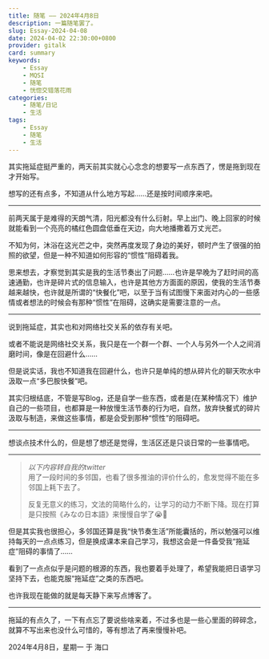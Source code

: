 ```yaml
---
title: 随笔 —— 2024年4月8日
description: 一篇随笔罢了。
slug: Essay-2024-04-08
date: 2024-04-02 22:30:00+0800
provider: gitalk
card: summary
keywords:
    - Essay
    - MQSI
    - 随笔
    - 恍惚交错落花雨
categories:
    - 随笔/日记
    - 生活
tags:
    - Essay
    - 随笔
    - 生活
---
```


其实拖延症挺严重的，两天前其实就心心念念的想要写一点东西了，愣是拖到现在才开始写。 

想写的还有点多，不知道从什么地方写起……还是按时间顺序来吧。

**********

前两天属于是难得的天朗气清，阳光都没有什么衍射。早上出门、晚上回家的时候就能看到一个亮亮的橘红色圆盘低垂在天边，向大地播撒着万丈光芒。

不知为何，沐浴在这光芒之中，突然再度发现了身边的美好，顿时产生了很强的拍照的欲望，但是一种不知道如何形容的“惯性”阻碍着我。

思来想去，才察觉到其实是我的生活节奏出了问题……也许是早晚为了赶时间的高速通勤，也许是碎片式的信息输入，也许是其他方方面面的原因，使我的生活节奏越来越快，也许就是所谓的“快餐化”吧，以至于当有试图慢下来面对内心的一些感情或者想法的时候会有那种“惯性”在阻碍，这确实是需要注意的一点。

**********

说到拖延症，其实也和对网络社交关系的依存有关吧。

或者不能说是网络社交关系，我只是在一个群一个群、一个人与另外一个人之间消磨时间，像是在回避什么……

但是说实话，我也不知道我在回避什么，也许只是单纯的想从碎片化的聊天吹水中汲取一点“多巴胺快餐”吧。

其实归根结底，不管是写Blog，还是自学一些东西，或者是(在某种情况下）维护自己的一些项目，也都算是一种放慢生活节奏的行为吧，自然，放弃快餐式的碎片汲取与制造，来做这些事情，都是会受到那种“惯性”的阻碍吧。

**********

想谈点技术什么的，但是想了想还是觉得，生活区还是只谈日常的一些事情吧。

**********

> *以下内容转自我的twitter*  
> 用了一段时间的多邻国，也看了很多推油的评价什么的，愈发觉得不能在多邻国上耗下去了。
>
> 反复无意义的练习，文法的简略什么的，让学习的动力不断下降。现在打算是只按照《みなの日本語》来慢慢自学了😭🥺

但是其实我也很担心，多邻国还算是我“快节奏生活”所能囊括的，所以勉强可以维持每天的一点点练习，但是换成课本来自己学习，我想这会是一件备受我“拖延症”阻碍的事情了……

看到了一点点似乎是问题的根源的东西，我也要着手处理了，希望我能把日语学习坚持下去，也能克服“拖延症”之类的东西吧。

也许我现在能做的就是每天静下来写点博客了。

**********

拖延的有点久了，一下有点忘了要说些啥来着，不过多也是一些心里面的碎碎念，就算不写出来也没什么可惜的，等有想法了再来慢慢补吧。

2024年4月8日，星期一
于 海口
